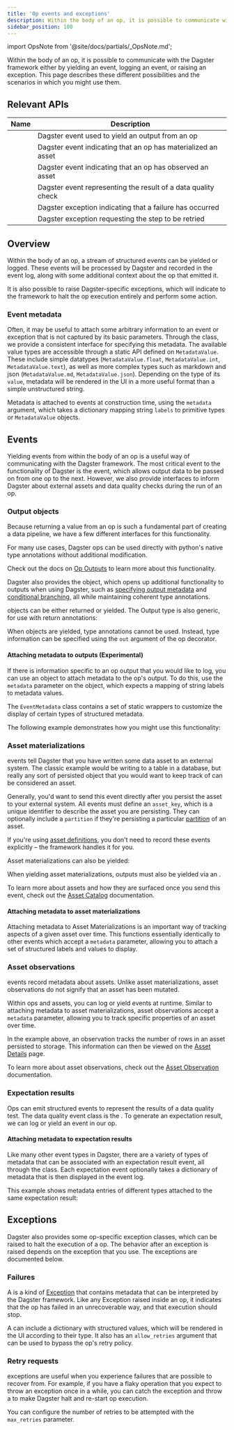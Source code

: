 ```yaml
---
title: 'Op events and exceptions'
description: Within the body of an op, it is possible to communicate with the Dagster framework either by yielding an event, or raising an exception.
sidebar_position: 100
---
```


import OpsNote from '@site/docs/partials/\_OpsNote.md';

<OpsNote />

Within the body of an op, it is possible to communicate with the Dagster framework either by yielding an event, logging an event, or raising an exception. This page describes these different possibilities and the scenarios in which you might use them.

## Relevant APIs

| Name                                       | Description                                                   |
| ------------------------------------------ | ------------------------------------------------------------- |
| <PyObject section="ops" module="dagster" object="Output"  />              | Dagster event used to yield an output from an op              |
| <PyObject section="ops" module="dagster" object="AssetMaterialization" /> | Dagster event indicating that an op has materialized an asset |
| <PyObject section="assets" module="dagster" object="AssetObservation" />     | Dagster event indicating that an op has observed an asset     |
| <PyObject section="ops" module="dagster" object="ExpectationResult" />    | Dagster event representing the result of a data quality check |
| <PyObject section="ops" module="dagster" object="Failure"  />             | Dagster exception indicating that a failure has occurred      |
| <PyObject section="ops" module="dagster" object="RetryRequested"  />      | Dagster exception requesting the step to be retried           |

## Overview

Within the body of an op, a stream of structured events can be yielded or logged. These events will be processed by Dagster and recorded in the event log, along with some additional context about the op that emitted it.

It is also possible to raise Dagster-specific exceptions, which will indicate to the framework to halt the op execution entirely and perform some action.

### Event metadata

Often, it may be useful to attach some arbitrary information to an event or exception that is not captured by its basic parameters. Through the <PyObject section="metadata" module="dagster" object="MetadataValue"/> class, we provide a consistent interface for specifying this metadata. The available value types are accessible through a static API defined on `MetadataValue`. These include simple datatypes (`MetadataValue.float`, `MetadataValue.int`, `MetadataValue.text`), as well as more complex types such as markdown and json (`MetadataValue.md`, `MetadataValue.json`). Depending on the type of its `value`, metadata will be rendered in the UI in a more useful format than a simple unstructured string.

Metadata is attached to events at construction time, using the `metadata` argument, which takes a dictionary mapping string `labels` to primitive types or `MetadataValue` objects.

## Events

Yielding events from within the body of an op is a useful way of communicating with the Dagster framework. The most critical event to the functionality of Dagster is the <PyObject section="ops" module="dagster" object="Output"/> event, which allows output data to be passed on from one op to the next. However, we also provide interfaces to inform Dagster about external assets and data quality checks during the run of an op.

### Output objects

Because returning a value from an op is such a fundamental part of creating a data pipeline, we have a few different interfaces for this functionality.

For many use cases, Dagster ops can be used directly with python's native type annotations without additional modification.

<CodeExample path="docs_snippets/docs_snippets/concepts/ops_jobs_graphs/ops.py" startAfter="start_output_op_marker" endBefore="end_output_op_marker" />

Check out the docs on [Op Outputs](/guides/build/ops#outputs) to learn more about this functionality.

Dagster also provides the <PyObject section="ops" module="dagster" object="Output"/> object, which opens up additional functionality to outputs when using Dagster, such as [specifying output metadata](#attaching-metadata-to-outputs-experimental) and [conditional branching](/guides/build/ops/graphs#with-conditional-branching), all while maintaining coherent type annotations.

<PyObject section="ops" module="dagster" object="Output"/> objects can be either returned or yielded. The Output
type is also generic, for use with return annotations:

<CodeExample path="docs_snippets/docs_snippets/concepts/ops_jobs_graphs/op_events.py" startAfter="start_op_output_4" endBefore="end_op_output_4" />

When <PyObject section="ops" module="dagster" object="Output"/> objects are yielded, type annotations cannot be used. Instead, type information can be specified using the `out` argument of the op decorator.

<CodeExample path="docs_snippets/docs_snippets/concepts/ops_jobs_graphs/op_events.py" startAfter="start_yield_outputs" endBefore="end_yield_outputs" />

#### Attaching metadata to outputs (Experimental)

If there is information specific to an op output that you would like to log, you can use an <PyObject section="ops" module="dagster" object="Output"/> object to attach metadata to the op's output. To do this, use the `metadata` parameter on the object, which expects a mapping of string labels to metadata values.

The `EventMetadata` class contains a set of static wrappers to customize the display of certain types of structured metadata.

The following example demonstrates how you might use this functionality:

<CodeExample path="docs_snippets/docs_snippets/concepts/ops_jobs_graphs/op_events.py" startAfter="start_op_output_3" endBefore="end_op_output_3" />

### Asset materializations

<PyObject section="ops" module="dagster" object="AssetMaterialization" /> events tell Dagster that you have written some data asset to an external system. The classic example would be writing to a table in a database, but really any sort of persisted object that you would want to keep track of can be considered an asset.

Generally, you'd want to send this event directly after you persist the asset to your external system. All <PyObject section="ops" module="dagster" object="AssetMaterialization" /> events must define an `asset_key`, which is a unique identifier to describe the asset you are persisting. They can optionally include a `partition` if they're persisting a particular [partition](/guides/build/partitions-and-backfills/partitioning-assets) of an asset.

If you're using [asset definitions](/guides/build/assets/), you don't need to record these events explicitly – the framework handles it for you.

<CodeExample path="docs_snippets/docs_snippets/concepts/ops_jobs_graphs/op_events.py" startAfter="start_asset_op" endBefore="end_asset_op" />

Asset materializations can also be yielded:

<CodeExample path="docs_snippets/docs_snippets/concepts/ops_jobs_graphs/op_events.py" startAfter="start_asset_op_yield" endBefore="end_asset_op_yield" />

When yielding asset materializations, outputs must also be yielded via an <PyObject section="ops" module="dagster" object="Output"/>.

To learn more about assets and how they are surfaced once you send this event, check out the [Asset Catalog](/guides/operate/webserver#assets) documentation.

#### Attaching metadata to asset materializations

Attaching metadata to Asset Materializations is an important way of tracking aspects of a given asset over time. This functions essentially identically to other events which accept a `metadata` parameter, allowing you to attach a set of structured labels and values to display.

<CodeExample path="docs_snippets/docs_snippets/concepts/assets/materialization_ops.py" startAfter="start_materialization_ops_marker_2" endBefore="end_materialization_ops_marker_2" />

### Asset observations

<PyObject section="assets" module="dagster" object="AssetObservation" /> events record metadata about assets. Unlike
asset materializations, asset observations do not signify that an asset has been
mutated.

Within ops and assets, you can log or yield <PyObject section="assets" module="dagster" object="AssetObservation" /> events at runtime. Similar to attaching metadata to asset materializations, asset observations accept a `metadata` parameter, allowing you to track specific properties of an asset over time.

<CodeExample path="docs_snippets/docs_snippets/concepts/assets/observations.py" startAfter="start_observation_asset_marker_0" endBefore="end_observation_asset_marker_0" />

In the example above, an observation tracks the number of rows in an asset persisted to storage. This information can then be viewed on the [Asset Details](/guides/operate/webserver#assets) page.

To learn more about asset observations, check out the [Asset Observation](/guides/build/assets/metadata-and-tags/asset-observations) documentation.

### Expectation results

Ops can emit structured events to represent the results of a data quality test. The data quality event class is the <PyObject section="ops" module="dagster" object="ExpectationResult" />. To generate an expectation result, we can log or yield an <PyObject section="ops" module="dagster" object="ExpectationResult" /> event in our op.

<CodeExample path="docs_snippets/docs_snippets/concepts/ops_jobs_graphs/op_events.py" startAfter="start_expectation_op" endBefore="end_expectation_op" />

#### Attaching metadata to expectation results

Like many other event types in Dagster, there are a variety of types of metadata that can be associated with an expectation result event, all through the <PyObject section="metadata" module="dagster" object="MetadataValue"/> class. Each expectation event optionally takes a dictionary of metadata that is then displayed in the event log.

This example shows metadata entries of different types attached to the same expectation result:

<CodeExample path="docs_snippets/docs_snippets/concepts/ops_jobs_graphs/op_events.py" startAfter="start_metadata_expectation_op" endBefore="end_metadata_expectation_op" />

## Exceptions

Dagster also provides some op-specific exception classes, which can be raised to halt the execution of a op. The behavior after an exception is raised depends on the exception that you use. The exceptions are documented below.

### Failures

A <PyObject section="ops" module="dagster" object="Failure" /> is a kind of [Exception](https://docs.python.org/3/tutorial/errors.html#exceptions) that contains metadata that can be interpreted by the Dagster framework. Like any Exception raised inside an op, it indicates that the op has failed in an unrecoverable way, and that execution should stop.

A <PyObject section="ops" module="dagster" object="Failure" /> can include a dictionary with structured <PyObject section="metadata" module="dagster" object="MetadataValue"/> values, which will be rendered in the UI according to their type. It also has an `allow_retries` argument that can be used to bypass the op's retry policy.

<CodeExample path="docs_snippets/docs_snippets/concepts/ops_jobs_graphs/op_events.py" startAfter="start_failure_op" endBefore="end_failure_op" />

### Retry requests

<PyObject section="ops" module="dagster" object="RetryRequested" /> exceptions are useful when you experience failures
that are possible to recover from. For example, if you have a flaky operation that
you expect to throw an exception once in a while, you can catch the exception and
throw a <PyObject section="ops" module="dagster" object="RetryRequested" /> to make Dagster halt and re-start op
execution.

You can configure the number of retries to be attempted with the `max_retries` parameter.

<CodeExample path="docs_snippets/docs_snippets/concepts/ops_jobs_graphs/op_events.py" startAfter="start_retry_op" endBefore="end_retry_op" />
